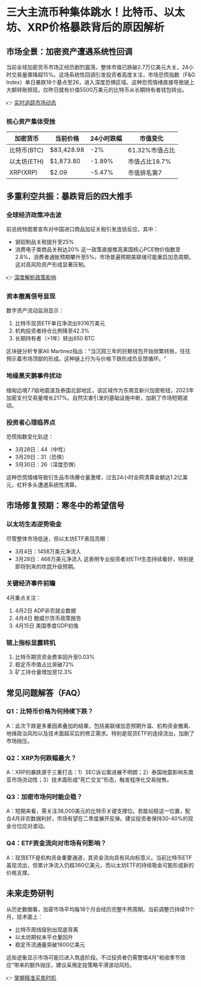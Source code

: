 # 三大主流币种集体跳水！比特币、以太坊、XRP价格暴跌背后的原因解析

## 市场全景：加密资产遭遇系统性回调

当前全球加密货币市场正经历剧烈震荡，整体市值已跌破2.7万亿美元大关，24小时交易量骤降超15%。这场系统性回调引发投资者高度关注，市场恐慌指数（F&G Index）单日暴跌18个基点至26，进入深度恐惧区域。这种恐慌情绪直接导致链上大额转账频现，仅昨日就有价值5500万美元的比特币从长期持有者钱包转出。

👉 [实时追踪市场动态](https://bit.ly/okx_welcome)

### 核心资产集体受挫

| 加密货币 | 当前价格 | 24小时跌幅 | 市值变化 |
|----------|----------|------------|----------|
| 比特币(BTC) | $83,428.98 | -2% | 61.32%市值占比 |
| 以太坊(ETH) | $1,873.80 | -1.89% | 市值占比18.7% |
| XRP(XRP) | $2.09 | -5.47% | 市值排名第7 |

## 多重利空共振：暴跌背后的四大推手

### 全球经济政策冲击波

前总统特朗普宣布对中国进口商品加征关税引发连锁反应，其中：
- 钢铝制品关税提升至25%
- 消费电子类商品关税达20%
这一政策直接推高美国核心PCE物价指数至2.8%，消费者通胀预期攀升至5%。市场普遍预期美联储可能重启加息周期，这对高风险资产形成显著压制。

👉 [深度解析政策影响](https://bit.ly/okx_welcome)

### 资本撤离信号显现

数字资产流动监测显示：
1. 比特币现货ETF单日净流出9316万美元
2. 机构投资者持仓比例降至42.3%
3. 长期持有者（>1年）转出650 BTC

区块链分析专家Ali Martinez指出："当沉寂三年的巨鲸钱包开始频繁转账，往往预示着市场顶部的形成。这种链上行为与价格下跌形成负反馈循环。"

### 地缘黑天鹅事件扰动

缅甸边境7.7级地震波及泰国北部地区，该区域作为东南亚新兴加密枢纽，2023年加密支付交易量增长217%。自然灾害引发的基础设施中断，加剧了市场短期波动。

### 投资者心理临界点

恐慌指数变化轨迹：
- 3月28日：44（中性）
- 3月29日：31（恐惧）
- 3月30日：26（深度恐惧）

这种恐慌情绪导致衍生品市场爆仓量激增，过去24小时全网清算金额达1.2亿美元，杠杆多头遭遇系统性清算。

## 市场修复预期：寒冬中的希望信号

### 以太坊生态逆势吸金

尽管整体市场低迷，但以太坊ETF表现亮眼：
- 3月4日：1458万美元净流入
- 3月28日：468万美元净流入
这表明专业投资者对ETH生态持续看好，特别是即将到来的坎昆升级预期。

### 关键经济事件前瞻

4月重点关注：
1. 4月2日 ADP非农就业数据
2. 4月4日 鲍威尔货币政策报告
3. 4月15日 美国季度GDP初值

### 链上指标显露转机

1. 比特币期货资金费率回升至0.03%
2. 稳定币市值占比突破72%
3. 矿工持仓量增加至12.3%

## 常见问题解答（FAQ）

### Q1：比特币价格为何持续下跌？
A：此次下跌是多重因素叠加的结果，包括美联储加息预期升温、机构资金撤离、地缘政治风险以及技术面超买后的修正需求。特别是现货ETF的连续流出，加剧了市场抛压。

### Q2：XRP为何跌幅最大？
A：XRP的暴跌源于三重打击：1）SEC诉讼案进展不明朗；2）泰国地震影响东南亚市场流动性；3）技术面形成"死亡交叉"形态，触发程序化交易抛售。

### Q3：加密市场何时能企稳？
A：短期来看，需关注38,000美元的比特币关键支撑位。若能站稳这一位置，配合4月非农数据利好，市场有望在二季度展开反弹。建议投资者保持30-40%的现金仓位应对波动。

### Q4：ETF资金流向对市场有何影响？
A：现货ETF是机构资金重要通道，其资金流向具有风向标意义。当前比特币ETF虽现流出，但累计净流入仍超360亿美元，而以太坊ETF的持续吸金可能形成新的价格支撑。

## 未来走势研判

从历史数据看，加密市场平均每18个月会经历完整牛熊周期。当前调整已持续11个月，技术面上：
- 比特币周线级别出现底背离
- 以太坊期权未平仓量回升
- 稳定币流通量突破1800亿美元

这些迹象显示市场可能已进入筑底阶段。不过投资者仍需警惕4月"税收季节效应"带来的额外抛压，建议采用定投策略平滑波动风险。

👉 [掌握精准买卖时机](https://bit.ly/okx_welcome)
